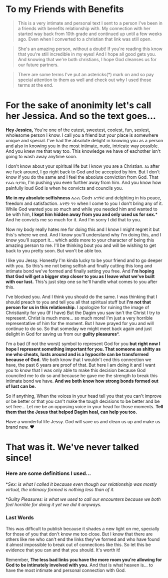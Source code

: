# To my Friends with Benefits
> This is a very intimate and personal text I sent to a person I've been in a friends with benefits relationship with. My connection with her started way back from 10th grade and continued up until a few weeks ago. Even when I converted to a christian that link was still open.

> She's an amazing person, without a doubt! If you're reading this know that you're still incredible in my eyes! And I hope all good gets you. And knowing that we're both christians, I hope God cleanses us for our future partners. 

> There are some terms I've put an astericks(*) mark on and so pay special attention to them as well and check out why I used those terms at the end.

# For the sake of anonimity let's call her Jessica. And so the text goes...

**Hey Jessica,** You're one of the cutest, sweetest, coolest, fun, sexiest, wholesome person I know. I call you a friend but your place is somewhere unique and special. I've had the absolute delight in knowing you as a person and also in knowing you in the most intimate, nude, intricate way possible. And you knew me that way too. This knowledge we have of eachother isn't going to wash away anytime soon. 

I don't know about your spiritual life but I know you are a Christian. እኔ after we fuck around, I go right back to God and be accepted by him. But I don't know if you do the same and I feel the absolute conviction from God. That የራሴ ሳያንስ, I'm pushing you even further away from him. And you know how painfully loud God is when he convicts and councils you.

**Me in my absolute selfishness** ለራሴ Godን አግኝቼ and delghting in his peace, freedom and satisfaction. አንቺን ግን when I come to you I don't bring any of it. While God wanted you so much and while you needed him and wanted to be with him, **I kept him hidden away from you and only used us for sex.*** And he convicts me so much for it. And I'm sorry I did that to you. 

Now my body really hates me for doing this and I know I might regret it but this's where we end. And I know you'll understand why I'm doing this, and I know you'll support it... which adds more to your character of being this amazing person to me. I'll be thinking bout you and will be wishing to get back to you pretty soon. But won't be able too. 

I like you Jessy. Honestly I'm kinda lucky to be your friend and to go deeper with you. So this's me not being selfish and finally cutting this long and intimate bond we've formed and finally setting you free. And **I'm hoping that God will get a bigger step closer to you as I leave what we've built with our lust.** This's just step one so he'll handle what comes to you after this. 

I've blocked you. And I think you should do the same. I was thinking that I should preach to you and tell you all that spiritual stuff but **I'm not that person for us in this relationship.** I apologize for ruining the image of Christianity for you (If I have) But the Dagim you saw isn't the Christ I try to represent. Christ is much more... so much more! I'm just a very horrible representative of him for the moment. But I have prayed for you and will continue to do so. So that someday we might meet back again and just delight in God for saving us from our **guilty pleasures***. 

I'm a bad (if not the worst) symbol to represent God for you **but right now I hope I represent something important for you. That someone as shitty as me who cheats, lusts around and is a hypocrite can be transformed because of God.** We both know that I wouldn't end this connection we have, the past 6 years are proof of that. But here I am doing it and I want you to know that I was only able to make this decision because God counciled me to do so and because he gave me the strength to break this intimate bond we have. **And we both know how strong bonds formed out of lust can be.** 

So if anything, When the voices in your head tell you that you can't improve or be better or that you can't make the tough decisions to be better and be set free... Let me be an opposing voice in your head for those moments. **Tell them that the Jesus that helped Dagim heal, can help you too.** 

Have a wonderful life Jessy. God will save us and clean us up and make us brand new. ❤️


# That was it. We've never talked since!

### Here are some definitions I used...

**Sex: is what I called it because even though our relationship was mostly virtual, the intimacy formed is nothing less than of it.*

**Guilty Pleasures: is what we used to call our encounters because we both feel horrible for doing it yet we did it anyways.* 

### Last Words
 This was difficult to publish because it shades a new light on me, specially for those of you that don't know me too close. But I know that there are others like me who can't end the links they've formed and who have found it almost impossible to break out of connections like this. So let this be evidence that you can and that you should. It's worth it! 
 
 Remember, **The less bad links you have the more room you're allowing for God to be intimately involved with you.** And that is what heaven is... to have the most intimate and personal connection with God.